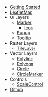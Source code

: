 * [Getting Started](getting-started)
* [LeafletMap](components/LeafletMap)
* UI Layers
    - [Marker](components/Marker)
        - [Icon](components/Icon)
    - [Popup](components/Popup)
    - [Tooltip](components/Tooltip)
* Raster Layers
    - [TileLayer](components/TileLayer)
* Vector Layers
    - [Polyline](components/Polyline)
    - [Polygon](components/Polygon)
    - [Circle](components/Circle)
    - [CircleMarker](components/CircleMarker)
* Controls
    - [ScaleControl](components/ScaleControl)
* [Github](https://github.com/ngyewch/svelte-leaflet)

